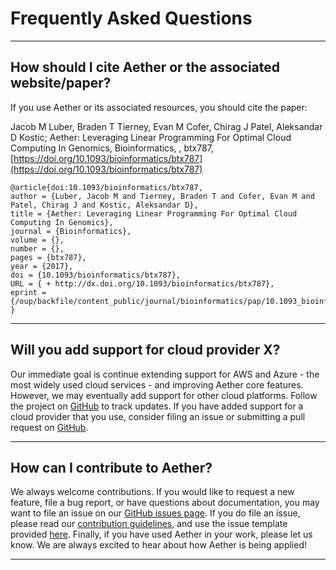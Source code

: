 # Frequently Asked Questions

---

## How should I cite Aether or the associated website/paper?
If you use Aether or its associated resources, you should cite the paper:

Jacob M Luber, Braden T Tierney, Evan M Cofer, Chirag J Patel, Aleksandar D Kostic; Aether: Leveraging Linear Programming For Optimal Cloud Computing In Genomics, Bioinformatics, , btx787, [https://doi.org/10.1093/bioinformatics/btx787](https://doi.org/10.1093/bioinformatics/btx787)

```TeX
@article{doi:10.1093/bioinformatics/btx787,
author = {Luber, Jacob M and Tierney, Braden T and Cofer, Evan M and Patel, Chirag J and Kostic, Aleksandar D},
title = {Aether: Leveraging Linear Programming For Optimal Cloud Computing In Genomics},
journal = {Bioinformatics},
volume = {},
number = {},
pages = {btx787},
year = {2017},
doi = {10.1093/bioinformatics/btx787},
URL = { + http://dx.doi.org/10.1093/bioinformatics/btx787},
eprint = {/oup/backfile/content_public/journal/bioinformatics/pap/10.1093_bioinformatics_btx787/1/btx787.pdf}
}
```
---

## Will you add support for cloud provider X?
Our immediate goal is continue extending support for AWS and Azure - the most widely used cloud services - and improving Aether core features.
However, we may eventually add support for other cloud platforms.
Follow the project on [GitHub](https://github.com/kosticlab/aether) to track updates.
If you have added support for a cloud provider that you use, consider filing an issue or submitting a pull request on [GitHub](https://github.com/kosticlab/aether).

---

## How can I contribute to Aether?
We always welcome contributions.
If you would like to request a new feature, file a bug report, or have questions about documentation, you may want to file an issue on our [GitHub issues page](https://github.com/kosticlab/aether/issues).
If you do file an issue, please read our [contribution guidelines](contributions.md), and use the issue template provided [here](https://github.com/kosticlab/aether/blob/master/ISSUE_TEMPLATE.md).
Finally, if you have used Aether in your work, please let us know.
We are always excited to hear about how Aether is being applied!

---

